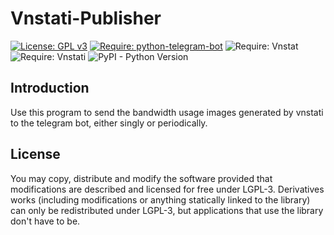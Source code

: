 Vnstati-Publisher
===
[![License: GPL v3](https://img.shields.io/pypi/l/python-telegram-bot.svg)](https://www.gnu.org/licenses/lgpl-3.0.html)
[![Require: python-telegram-bot](https://img.shields.io/badge/Require-python--telegram--bot-blue)](https://github.com/python-telegram-bot/python-telegram-bot)
![Require: Vnstat](https://img.shields.io/badge/Require-Vnstat-blue)
![Require: Vnstati](https://img.shields.io/badge/Require-Vnstati-blue)
![PyPI - Python Version](https://img.shields.io/pypi/pyversions/python-telegram-bot)

## Introduction
Use this program to send the bandwidth usage images generated by vnstati to the telegram bot, either singly or periodically.

## License
You may copy, distribute and modify the software provided that modifications are described and licensed for free under LGPL-3. Derivatives works (including modifications or anything statically linked to the library) can only be redistributed under LGPL-3, but applications that use the library don't have to be.
